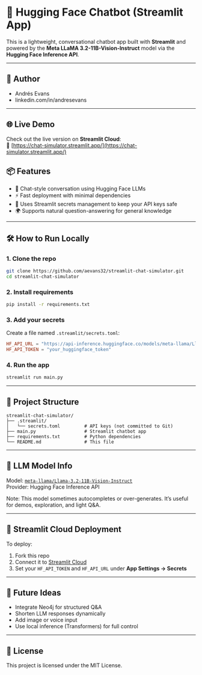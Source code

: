 
# 🤖 Hugging Face Chatbot (Streamlit App)

This is a lightweight, conversational chatbot app built with **Streamlit** and powered by the **Meta LLaMA 3.2-11B-Vision-Instruct** model via the **Hugging Face Inference API**.

---

## 👤 Author
- Andrés Evans
- linkedin.com/in/andresevans

---

## 🌐 Live Demo

Check out the live version on **Streamlit Cloud**:  
🔗 [https://chat-simulator.streamlit.app/](https://chat-simulator.streamlit.app/)

## 📦 Features

- 💬 Chat-style conversation using Hugging Face LLMs
- ⚡ Fast deployment with minimal dependencies
- 🔐 Uses Streamlit secrets management to keep your API keys safe
- 🌍 Supports natural question-answering for general knowledge

---

## 🛠️ How to Run Locally

### 1. Clone the repo
```bash
git clone https://github.com/aevans32/streamlit-chat-simulator.git
cd streamlit-chat-simulator
```

### 2. Install requirements
```bash
pip install -r requirements.txt
```

### 3. Add your secrets

Create a file named `.streamlit/secrets.toml`:

```toml
HF_API_URL = "https://api-inference.huggingface.co/models/meta-llama/Llama-3.2-11B-Vision-Instruct"
HF_API_TOKEN = "your_huggingface_token"
```

### 4. Run the app
```bash
streamlit run main.py
```

---

## 📁 Project Structure

```
streamlit-chat-simulator/
├── .streamlit/
│   └── secrets.toml         # API keys (not committed to Git)
├── main.py                  # Streamlit chatbot app
├── requirements.txt         # Python dependencies
└── README.md                # This file
```

---

## 🧠 LLM Model Info

Model: [`meta-llama/Llama-3.2-11B-Vision-Instruct`](https://huggingface.co/meta-llama/Llama-3.2-11B-Vision-Instruct)  
Provider: Hugging Face Inference API

Note: This model sometimes autocompletes or over-generates. It’s useful for demos, exploration, and light Q&A.

---

## 📌 Streamlit Cloud Deployment

To deploy:
1. Fork this repo
2. Connect it to [Streamlit Cloud](https://streamlit.io/cloud)
3. Set your `HF_API_TOKEN` and `HF_API_URL` under **App Settings → Secrets**

---

## 🧪 Future Ideas

- Integrate Neo4j for structured Q&A
- Shorten LLM responses dynamically
- Add image or voice input
- Use local inference (Transformers) for full control

---

## 📄 License

This project is licensed under the MIT License.
